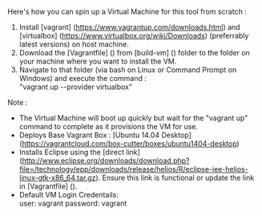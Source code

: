 Here's how you can spin up a Virtual Machine for this tool from scratch :

1. Install [vagrant] (https://www.vagrantup.com/downloads.html) and [virtualbox] (https://www.virtualbox.org/wiki/Downloads) (preferrably latest versions) on host machine.
2. Download the [Vagrantfile] () from [build-vm] () folder to the folder on your machine where you want to install the VM.
3. Navigate to that folder (via bash on Linux or Command Prompt on Windows) and execute the command :  
      "vagrant up --provider virtualbox"

Note :  
 -  The Virtual Machine will boot up quickly but wait for the "vagrant up" command to complete as it provisions the VM for use.
 -  Deploys Base Vagrant Box : [Ubuntu 14.04 Desktop] (https://vagrantcloud.com/box-cutter/boxes/ubuntu1404-desktop)
 -  Installs Eclipse using the [direct link] (http://www.eclipse.org/downloads/download.php?file=/technology/epp/downloads/release/helios/R/eclipse-jee-helios-linux-gtk-x86_64.tar.gz). Ensure this link is functional or update the link in [Vagrantfile] (). 
 -  Default VM Login Credentails:  
      user: vagrant 
      password: vagrant
